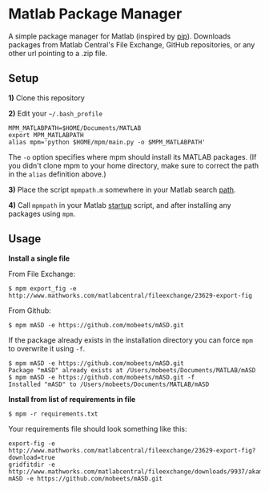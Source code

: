 # Matlab Package Manager

A simple package manager for Matlab (inspired by [pip](https://github.com/pypa/pip)). Downloads packages from Matlab Central's File Exchange, GitHub repositories, or any other url pointing to a .zip file.

## Setup

__1)__ Clone this repository

__2)__ Edit your `~/.bash_profile`

```    
MPM_MATLABPATH=$HOME/Documents/MATLAB
export MPM_MATLABPATH
alias mpm='python $HOME/mpm/main.py -o $MPM_MATLABPATH'
```

The `-o` option specifies where mpm should install its MATLAB packages.
(If you didn't clone mpm to your home directory, make sure to correct the path in the `alias` definition above.)

__3)__ Place the script `mpmpath.m` somewhere in your Matlab search [path](http://www.mathworks.com/help/matlab/matlab_env/what-is-the-matlab-search-path.html).

__4)__ Call `mpmpath` in your Matlab [startup](http://www.mathworks.com/help/matlab/ref/startup.html) script, and after installing any packages using `mpm`.

## Usage

__Install a single file__

From File Exchange:

```
$ mpm export_fig -e http://www.mathworks.com/matlabcentral/fileexchange/23629-export-fig
```

From Github:

```
$ mpm mASD -e https://github.com/mobeets/mASD.git
```

If the package already exists in the installation directory you can force `mpm` to overwrite it using `-f`.

```
$ mpm mASD -e https://github.com/mobeets/mASD.git
Package "mASD" already exists at /Users/mobeets/Documents/MATLAB/mASD
$ mpm mASD -e https://github.com/mobeets/mASD.git -f
Installed "mASD" to /Users/mobeets/Documents/MATLAB/mASD
```

__Install from list of requirements in file__

```
$ mpm -r requirements.txt
```

Your requirements file should look something like this:

    export-fig -e http://www.mathworks.com/matlabcentral/fileexchange/23629-export-fig?download=true
    gridfitdir -e http://www.mathworks.com/matlabcentral/fileexchange/downloads/9937/akamai/gridfitdir.zip
    mASD -e https://github.com/mobeets/mASD.git

